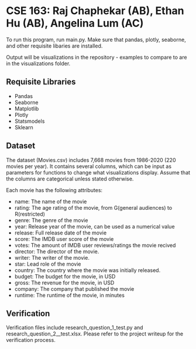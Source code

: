 # CSE 163: Raj Chaphekar (AB), Ethan Hu (AB), Angelina Lum (AC)

To run this program, run main.py. Make sure that pandas, plotly, seaborne, and other requisite libaries are installed.

Output will be visualizations in the repository - examples to compare to are
in the visualizations folder.

## Requisite Libraries
<ul>
  <li>Pandas</li>
  <li>Seaborne</li>
  <li>Matplotlib</li>
  <li>Plotly</li>
  <li>Statsmodels</li>
  <li>Sklearn</li>
</ul>

## Dataset

The dataset (Movies.csv) includes 7,668 movies from 1986-2020 (220 movies per year).
It contains several columns, which can be input as parameters for functions
to change what visualizations display. Assume that the columns are categorical
unless stated otherwise.

Each movie has the following attributes:

<ul>
  <li> name: The name of the movie</li>
  <li> rating: The age rating of the movie, from G(general audiences) to R(restricted)</li>
  <li> genre: The genre of the movie</li>
  <li>year: Release year of the movie, can be used as a numerical value</li>
  <li>release: Full release date of the movie</li>
  <li>score: The IMDB user score of the movie</li>
  <li>votes: The amount of IMDB user reviews/ratings the movie recived</li>
  <li>director: The director of the movie.</li>
  <li>writer: The writer of the movie.</li>
  <li>star: Lead role of the movie</li>
  <li>country: The country where the movie was initially released.</li>
  <li>budget: The budget for the movie, in USD</li>
  <li>gross: The revenue for the movie, in USD</li>
  <li>company: The company that published the movie</li>
  <li>runtime: The runtime of the movie, in minutes</li>
</ul>

## Verification
Verification files include research_question_1_test.py and
research_question_2__test.xlsx. Please refer to the project writeup
for the verification process.

